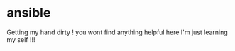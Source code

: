 # ansible

Getting my hand dirty ! you wont find anything helpful here I'm just learning my self !!!
